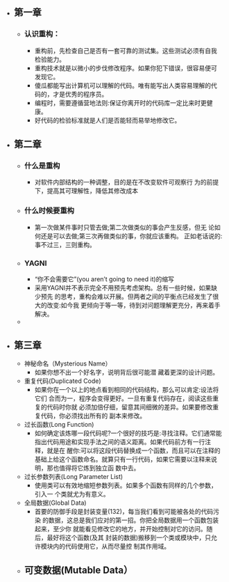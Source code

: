 - ## 第一章
	- ### 认识重构：
		- 重构前，先检查自己是否有一套可靠的测试集。这些测试必须有自我
		   检验能力。
		- 重构技术就是以微小的步伐修改程序。如果你犯下错误，很容易便可
		   发现它。
		- 傻瓜都能写出计算机可以理解的代码。唯有能写出人类容易理解的代
		   码的，才是优秀的程序员。
		- 编程时，需要遵循营地法则:保证你离开时的代码库一定比来时更健
		   康。
		- 好代码的检验标准就是人们是否能轻而易举地修改它。
- ## 第二章
	- ### 什么是重构
		- 对软件内部结构的一种调整，目的是在不改变软件可观察行
		  为的前提下，提高其可理解性，降低其修改成本
	- ### 什么时候要重构
		- 第一次做某件事时只管去做;第二次做类似的事会产生反感，但无 论如何还是可以去做;第三次再做类似的事，你就应该重构。 正如老话说的:事不过三，三则重构。
	- ### YAGNI
		- “你不会需要它”(you arenʼt going to need it)的缩写
		- 采用YAGNI并不表示完全不用预先考虑架构。总有一些时候，如果缺少预先 的思考，重构会难以开展。但两者之间的平衡点已经发生了很大的改变:如今我 更倾向于等一等，待到对问题理解更充分，再来着手解决。
	-
- ## 第三章
	- 神秘命名（Mysterious Name）
		- 如果你想不出一个好名字，说明背后很可能潜
		  藏着更深的设计问题。
	- 重复代码(Duplicated Code)
		- 如果你在一个以上的地点看到相同的代码结构，那么可以肯定:设法将它们
		  合而为一，程序会变得更好。一旦有重复代码存在，阅读这些重复的代码时你就
		  必须加倍仔细，留意其间细微的差异。如果要修改重复代码，你必须找出所有的
		  副本来修改。
	- 过长函数(Long Function)
		- 如何确定该炼哪一段代码呢?一个很好的技巧是:寻找注释。它们通常能
		  指出代码用途和实现手法之间的语义距离。如果代码前方有一行注释，就是在
		  醒你:可以将这段代码替换成一个函数，而且可以在注释的基础上给这个函数命名。就算只有一行代码，如果它需要以注释来说明，那也值得将它炼到独立函
		  数中去。
	- 过长参数列表(Long Parameter List)
		- 使用类可以有效地缩短参数列表。如果多个函数有同样的几个参数，引入一 个类就尤为有意义。
	- 全局数据(Global Data)
		- 首要的防御手段是封装变量(132)，每当我们看到可能被各处的代码污染 的数据，这总是我们应对的第一招。你把全局数据用一个函数包装起来，至少你 就能看见修改它的地方，并开始控制对它的访问。随后，最好将这个函数(及其 封装的数据)搬移到一个类或模块中，只允许模块内的代码使用它，从而尽量控 制其作用域。
	- 可变数据(Mutable Data）
		-